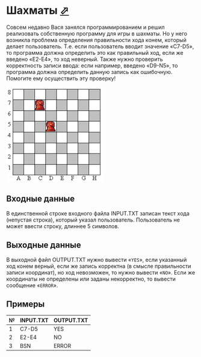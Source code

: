 # Шахматы [⬀](https://acmp.ru/index.asp?main=task&id_task=6)

Совсем недавно Вася занялся программированием и решил реализовать собственную программу для игры в шахматы. Но у него возникла проблема определения правильности хода конем, который делает пользователь. Т.е. если пользователь вводит значение «C7-D5», то программа должна определить это как правильный ход, если же введено «E2-E4», то ход неверный. Также нужно проверить корректность записи ввода: если например, введено «D9-N5», то программа должна определить данную запись как ошибочную. Помогите ему осуществить эту проверку!

![](image.gif)

## Входные данные

В единственной строке входного файла INPUT.TXT записан текст хода (непустая строка), который указал пользователь. Пользователь не может ввести строку, длиннее 5 символов.

## Выходные данные

В выходной файл OUTPUT.TXT нужно вывести «`YES`», если указанный ход конем верный, если же запись корректна (в смысле правильности записи координат), но ход невозможен, то нужно вывести «`NO`». Если же координаты не определены или заданы некорректно, то вывести сообщение «`ERROR`».

## Примеры

<table>
<thead>
<tr><th>№</th><th>INPUT.TXT</th><th>OUTPUT.TXT</th></tr>
</thead>
<tbody>
<tr><td>1</td><td>C7-D5</td><td>YES</td></tr>
<tr><td>2</td><td>E2-E4</td><td>NO</td></tr>
<tr><td>3</td><td>BSN</td><td>ERROR</td></tr>
</tbody>
</table>
